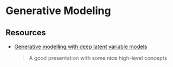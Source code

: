 # Generative Modeling



## Resources

* [Generative modelling with deep latent variable models](http://summer-school-gan.compute.dtu.dk/slides_marco.pdf)
  > A good presentation with some nice high-level concepts